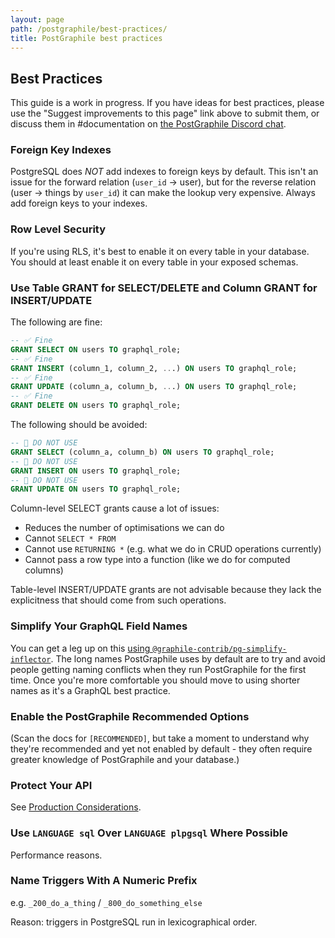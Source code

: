 ```yaml
---
layout: page
path: /postgraphile/best-practices/
title: PostGraphile best practices
---
```


## Best Practices

This guide is a work in progress. If you have ideas for best practices, please use the "Suggest improvements to this page" link above to submit them, or discuss them in #documentation on [the PostGraphile Discord chat](http://discord.gg/graphile).

### Foreign Key Indexes

PostgreSQL does _NOT_ add indexes to foreign keys by default. This isn't an
issue for the forward relation (`user_id` → user), but for the reverse
relation (user → things by `user_id`) it can make the lookup very expensive.
Always add foreign keys to your indexes.

### Row Level Security

If you're using RLS, it's best to enable it on every table in your database. You should at least enable it on every table in your exposed schemas.

### Use Table GRANT for SELECT/DELETE and Column GRANT for INSERT/UPDATE

The following are fine:

```sql
-- ✅ Fine
GRANT SELECT ON users TO graphql_role;
-- ✅ Fine
GRANT INSERT (column_1, column_2, ...) ON users TO graphql_role;
-- ✅ Fine
GRANT UPDATE (column_a, column_b, ...) ON users TO graphql_role;
-- ✅ Fine
GRANT DELETE ON users TO graphql_role;
```

The following should be avoided:

```sql
-- 🛑 DO NOT USE
GRANT SELECT (column_a, column_b) ON users TO graphql_role;
-- 🛑 DO NOT USE
GRANT INSERT ON users TO graphql_role;
-- 🛑 DO NOT USE
GRANT UPDATE ON users TO graphql_role;
```

Column-level SELECT grants cause a lot of issues:

- Reduces the number of optimisations we can do
- Cannot `SELECT * FROM`
- Cannot use `RETURNING *` (e.g. what we do in CRUD operations currently)
- Cannot pass a row type into a function (like we do for computed columns)

Table-level INSERT/UPDATE grants are not advisable because they lack the
explicitness that should come from such operations.

### Simplify Your GraphQL Field Names

You can get a leg up on this [using
`@graphile-contrib/pg-simplify-inflector`](https://github.com/graphile-contrib/pg-simplify-inflector).
The long names PostGraphile uses by default are to try and avoid people
getting naming conflicts when they run PostGraphile for the first time. Once
you're more comfortable you should move to using shorter names as it's a
GraphQL best practice.

### Enable the PostGraphile Recommended Options

(Scan the docs for `[RECOMMENDED]`, but take a moment to understand why
they're recommended and yet not enabled by default - they often require
greater knowledge of PostGraphile and your database.)

### Protect Your API

See [Production Considerations](/postgraphile/production/).

### Use `LANGUAGE sql` Over `LANGUAGE plpgsql` Where Possible

Performance reasons.

### Name Triggers With A Numeric Prefix

e.g. `_200_do_a_thing` / `_800_do_something_else`

Reason: triggers in PostgreSQL run in lexicographical order.

